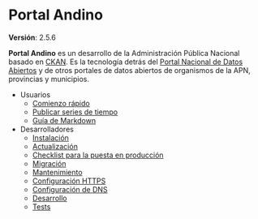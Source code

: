 # Portal Andino

<!-- [![Build Status](https://travis-ci.org/datosgobar/portal-andino.svg?branch=master)](https://travis-ci.org/datosgobar/portal-andino)
[![Docs Status](https://datosgobar.github.io/portal-andino/)](https://datosgobar.github.io/portal-andino/)
[![GitHub version](https://badge.fury.io/gh/datosgobar%2Fportal-andino.svg)](https://badge.fury.io/gh/datosgobar%2Fportal-andino)
 -->
**Versión**: 2.5.6

**Portal Andino** es un desarrollo de la Administración Pública Nacional basado en [CKAN](https://ckan.org/). Es la tecnología detrás del [Portal Nacional de Datos Abiertos](https://datos.gob.ar/) y de otros portales de datos abiertos de organismos de la APN, provincias y municipios.

- Usuarios
    - [Comienzo rápido](quickstart.md)
    - [Publicar series de tiempo](time-series.md)
    - [Guía de Markdown](markdown-guide.md)
- Desarrolladores
    - [Instalación](developers/install.md)
    - [Actualización](developers/update.md)
    - [Checklist para la puesta en producción](developers/checklist.md)
    - [Migración](developers/migration.md)
    - [Mantenimiento](developers/maintenance.md)
    - [Configuración HTTPS](developers/https.md)
    - [Configuración de DNS](developers/dns.md)
    - [Desarrollo](developers/development.md)
    - [Tests](developers/tests.md)
<!-- - [Historial de versiones](history.md) -->
